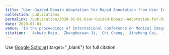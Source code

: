 ```yaml
---
title: "User-Guided Domain Adaptation for Rapid Annotation from User Interactions: A Study on Pathological Liver Segmentation"
collection: publications
permalink: /publication/2020-01-01-User-Guided-Domain-Adaptation-for-Rapid-Annotation-from-User-Interactions-A-Study-on-Pathological-Liver-Segmentation
date: 2020-01-01
venue: 'In the proceedings of International Conference on Medical Image Computing and Computer-Assisted Intervention'
citation: ' Ashwin Raju,  Zhanghexuan Ji,  Chi Cheng,  Jinzheng Cai,  Junzhou Huang,  Jing Xiao,  Le Lu,  ChienHung Liao,  Adam Harrison, &quot;User-Guided Domain Adaptation for Rapid Annotation from User Interactions: A Study on Pathological Liver Segmentation.&quot; In the proceedings of International Conference on Medical Image Computing and Computer-Assisted Intervention, 2020.'
---
```

Use [Google Scholar](https://scholar.google.com/scholar?q=User+Guided+Domain+Adaptation+for+Rapid+Annotation+from+User+Interactions:+A+Study+on+Pathological+Liver+Segmentation){:target="_blank"} for full citation